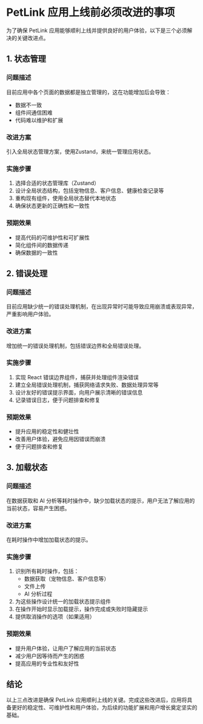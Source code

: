 # PetLink 应用上线前必须改进的事项

为了确保 PetLink 应用能够顺利上线并提供良好的用户体验，以下是三个必须解决的关键改进点。

## 1. 状态管理

### 问题描述

目前应用中各个页面的数据都是独立管理的，这在功能增加后会导致：

- 数据不一致
- 组件间通信困难
- 代码难以维护和扩展

### 改进方案

引入全局状态管理方案，使用Zustand，来统一管理应用状态。

### 实施步骤

1. 选择合适的状态管理库（Zustand）
2. 设计全局状态结构，包括宠物信息、客户信息、健康检查记录等
3. 重构现有组件，使用全局状态替代本地状态
4. 确保状态更新的正确性和一致性

### 预期效果

- 提高代码的可维护性和可扩展性
- 简化组件间的数据传递
- 确保数据的一致性

## 2. 错误处理

### 问题描述

目前应用缺少统一的错误处理机制，在出现异常时可能导致应用崩溃或表现异常，严重影响用户体验。

### 改进方案

增加统一的错误处理机制，包括错误边界和全局错误处理。

### 实施步骤

1. 实现 React 错误边界组件，捕获并处理组件渲染错误
2. 建立全局错误处理机制，捕获网络请求失败、数据处理异常等
3. 设计友好的错误提示界面，向用户展示清晰的错误信息
4. 记录错误日志，便于问题排查和修复

### 预期效果

- 提升应用的稳定性和健壮性
- 改善用户体验，避免应用因错误而崩溃
- 便于问题排查和修复

## 3. 加载状态

### 问题描述

在数据获取和 AI 分析等耗时操作中，缺少加载状态的提示，用户无法了解应用的当前状态，容易产生困惑。

### 改进方案

在耗时操作中增加加载状态的提示。

### 实施步骤

1. 识别所有耗时操作，包括：
   - 数据获取（宠物信息、客户信息等）
   - 文件上传
   - AI 分析过程
2. 为这些操作设计统一的加载状态提示组件
3. 在操作开始时显示加载提示，操作完成或失败时隐藏提示
4. 提供取消操作的选项（如果适用）

### 预期效果

- 提升用户体验，让用户了解应用的当前状态
- 减少用户因等待而产生的困惑
- 提高应用的专业性和友好性

## 结论

以上三点改进是确保 PetLink 应用顺利上线的关键。完成这些改进后，应用将具备更好的稳定性、可维护性和用户体验，为后续的功能扩展和用户增长奠定坚实的基础。

